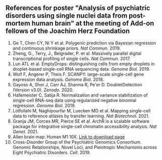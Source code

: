## References for poster "Analysis of psychiatric disorders using single nuclei data from post-mortem human brain" at the meeting of Add-on fellows of the Joachim Herz Foundation

1. Ge T, Chen CY, Ni Y et al. Polygenic prediction via Bayesian regression and continuous shrinkage priors. *Nat Commun.* 2019.
2. Zheng, G., Terry, J., Belgrader, P. et al. Massively parallel digital transcriptional profiling of single cells. *Nat Commun.* 2017.
3. Lun ATL et al. EmptyDrops: distinguishing cells from empty droplets in droplet-based single-cell RNA sequencing data. *Genome Biol.* 2019.
4. Wolf F, Angerer P, Theis F. SCANPY: large-scale single-cell gene expression data analysis. *Genome Biol.* 2018.
5. Gayoso A, Shor J, Carr AJ, Sharma R, Pe'er D. DoubletDetection (Version v3.0). *Zenodo.* 2020.
6. Hafemeister C, Satija R. Normalization and variance stabilization of single-cell RNA-seq data using regularized negative binomial regression. *Genome Biol.* 2019.
7. Lotfollahi M, Naghipourfar M, Luecken MD et al. Mapping single-cell data to reference atlases by transfer learning. *Nat Biotechnol.* 2021. 
8. Granja JM, Corces MR, Pierce SE et al. ArchR is a scalable software package for integrative single-cell chromatin accessibility analysis. *Nat Genet.* 2021.
9. Allen brain map: Human M1 10X. [Link to download page](https://portal.brain-map.org/atlases-and-data/rnaseq/human-m1-10x)
10. Cross-Disorder Group of the Psychiatric Genomics Consortium. Genomic Relationships, Novel Loci, and Pleiotropic Mechanisms across Eight Psychiatric Disorders. *Cell.* 2019.
